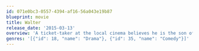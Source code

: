 ```yaml
---
id: 071e0bc3-0557-4394-af16-56a043e19b87
blueprint: movie
title: Walter
release_date: '2015-03-13'
overview: 'A ticket-taker at the local cinema believes he is the son of God. He has agreed to decide the eternal fate of everyone he comes in to contact with.'
genres: '[{"id": 18, "name": "Drama"}, {"id": 35, "name": "Comedy"}]'
---
```

